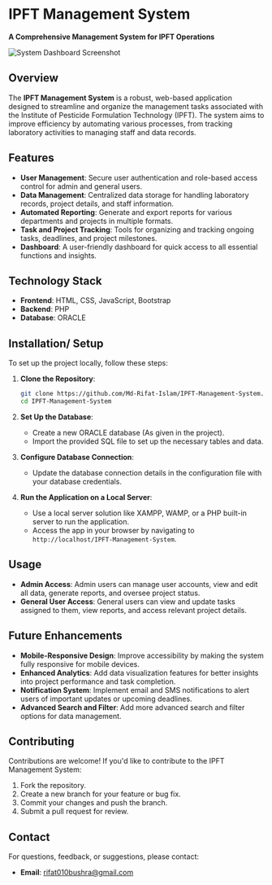 # IPFT Management System
**A Comprehensive Management System for IPFT Operations**

![System Dashboard Screenshot](https://github.com/Md-Rifat-Islam/IPFT-Management-System/assets/your-image-path/dashboard_screenshot.png)

## Overview
The **IPFT Management System** is a robust, web-based application designed to streamline and organize the management tasks associated with the Institute of Pesticide Formulation Technology (IPFT). The system aims to improve efficiency by automating various processes, from tracking laboratory activities to managing staff and data records.

## Features
- **User Management**: Secure user authentication and role-based access control for admin and general users.
- **Data Management**: Centralized data storage for handling laboratory records, project details, and staff information.
- **Automated Reporting**: Generate and export reports for various departments and projects in multiple formats.
- **Task and Project Tracking**: Tools for organizing and tracking ongoing tasks, deadlines, and project milestones.
- **Dashboard**: A user-friendly dashboard for quick access to all essential functions and insights.

## Technology Stack
- **Frontend**: HTML, CSS, JavaScript, Bootstrap
- **Backend**: PHP 
- **Database**: ORACLE

## Installation/ Setup
To set up the project locally, follow these steps:

1. **Clone the Repository**:
   ```bash
   git clone https://github.com/Md-Rifat-Islam/IPFT-Management-System.git
   cd IPFT-Management-System

2. **Set Up the Database**:
   - Create a new ORACLE database (As given in the project).
   - Import the provided SQL file to set up the necessary tables and data.

3. **Configure Database Connection**:
   - Update the database connection details in the configuration file with your database credentials.

4. **Run the Application on a Local Server**:
   - Use a local server solution like XAMPP, WAMP, or a PHP built-in server to run the application.
   - Access the app in your browser by navigating to `http://localhost/IPFT-Management-System`.

## Usage
- **Admin Access**: Admin users can manage user accounts, view and edit all data, generate reports, and oversee project status.
- **General User Access**: General users can view and update tasks assigned to them, view reports, and access relevant project details.

## Future Enhancements
- **Mobile-Responsive Design**: Improve accessibility by making the system fully responsive for mobile devices.
- **Enhanced Analytics**: Add data visualization features for better insights into project performance and task completion.
- **Notification System**: Implement email and SMS notifications to alert users of important updates or upcoming deadlines.
- **Advanced Search and Filter**: Add more advanced search and filter options for data management.

## Contributing
Contributions are welcome! If you'd like to contribute to the IPFT Management System:

1. Fork the repository.
2. Create a new branch for your feature or bug fix.
3. Commit your changes and push the branch.
4. Submit a pull request for review.

## Contact
For questions, feedback, or suggestions, please contact:
- **Email**: [rifat010bushra@gmail.com](mailto:rifat010bushra@gmail.com)
